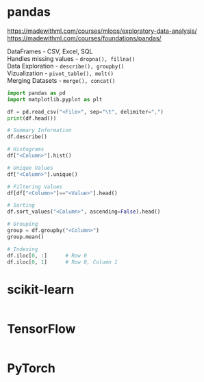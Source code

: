 # pandas  
https://madewithml.com/courses/mlops/exploratory-data-analysis/  
https://madewithml.com/courses/foundations/pandas/  

DataFrames - CSV, Excel, SQL  
Handles missing values - ```dropna(), fillna()```  
Data Exploration - ```describe(), groupby()```  
Vizualization - ```pivot_table(), melt()```  
Merging Datasets - ```merge(), concat()```  
```python
import pandas as pd
import matplotlib.pyplot as plt

df = pd.read_csv("<File>", sep="\t", delimiter=",")
print(df.head())

# Summary Information
df.describe()

# Histograms
df["<Column>"].hist()

# Unique Values
df["<Column>"].unique()

# Filtering Values
df[df["<Column>"]=="<Value>"].head()

# Sorting
df.sort_values("<Column>", ascending=False).head()

# Grouping
group = df.groupby("<Column>")
group.mean()

# Indexing
df.iloc[0, :]      # Row 0
df.iloc[0, 1]      # Row 0, Column 1


```

# scikit-learn
```
```

# TensorFlow
```
```

# PyTorch  
```
```
